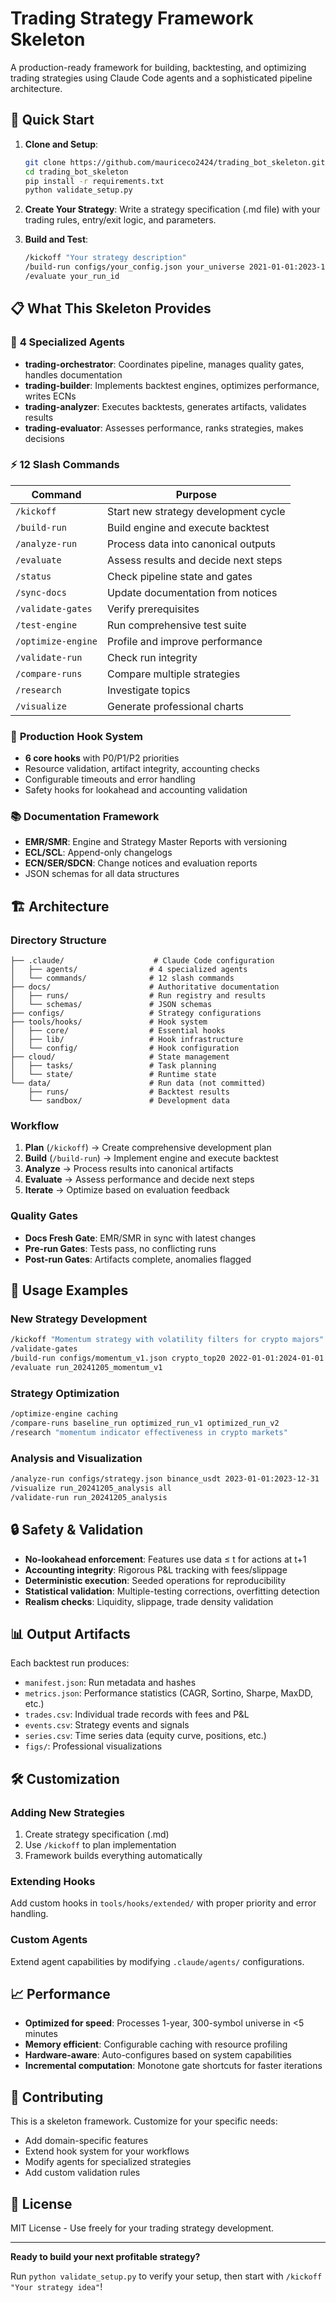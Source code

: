 # Trading Strategy Framework Skeleton

A production-ready framework for building, backtesting, and optimizing trading strategies using Claude Code agents and a sophisticated pipeline architecture.

## 🚀 Quick Start

1. **Clone and Setup**:
   ```bash
   git clone https://github.com/mauriceco2424/trading_bot_skeleton.git
   cd trading_bot_skeleton
   pip install -r requirements.txt
   python validate_setup.py
   ```

2. **Create Your Strategy**:
   Write a strategy specification (.md file) with your trading rules, entry/exit logic, and parameters.

3. **Build and Test**:
   ```bash
   /kickoff "Your strategy description"
   /build-run configs/your_config.json your_universe 2021-01-01:2023-12-31
   /evaluate your_run_id
   ```

## 📋 What This Skeleton Provides

### 🤖 **4 Specialized Agents**
- **trading-orchestrator**: Coordinates pipeline, manages quality gates, handles documentation
- **trading-builder**: Implements backtest engines, optimizes performance, writes ECNs
- **trading-analyzer**: Executes backtests, generates artifacts, validates results
- **trading-evaluator**: Assesses performance, ranks strategies, makes decisions

### ⚡ **12 Slash Commands**
| Command | Purpose |
|---------|---------|
| `/kickoff` | Start new strategy development cycle |
| `/build-run` | Build engine and execute backtest |
| `/analyze-run` | Process data into canonical outputs |
| `/evaluate` | Assess results and decide next steps |
| `/status` | Check pipeline state and gates |
| `/sync-docs` | Update documentation from notices |
| `/validate-gates` | Verify prerequisites |
| `/test-engine` | Run comprehensive test suite |
| `/optimize-engine` | Profile and improve performance |
| `/validate-run` | Check run integrity |
| `/compare-runs` | Compare multiple strategies |
| `/research` | Investigate topics |
| `/visualize` | Generate professional charts |

### 🔧 **Production Hook System**
- **6 core hooks** with P0/P1/P2 priorities
- Resource validation, artifact integrity, accounting checks
- Configurable timeouts and error handling
- Safety hooks for lookahead and accounting validation

### 📚 **Documentation Framework**
- **EMR/SMR**: Engine and Strategy Master Reports with versioning
- **ECL/SCL**: Append-only changelogs
- **ECN/SER/SDCN**: Change notices and evaluation reports
- JSON schemas for all data structures

## 🏗️ Architecture

### **Directory Structure**
```
├── .claude/                    # Claude Code configuration
│   ├── agents/                # 4 specialized agents
│   └── commands/              # 12 slash commands
├── docs/                      # Authoritative documentation
│   ├── runs/                  # Run registry and results
│   └── schemas/               # JSON schemas
├── configs/                   # Strategy configurations
├── tools/hooks/               # Hook system
│   ├── core/                  # Essential hooks
│   ├── lib/                   # Hook infrastructure
│   └── config/                # Hook configuration
├── cloud/                     # State management
│   ├── tasks/                 # Task planning
│   └── state/                 # Runtime state
└── data/                      # Run data (not committed)
    ├── runs/                  # Backtest results
    └── sandbox/               # Development data
```

### **Workflow**
1. **Plan** (`/kickoff`) → Create comprehensive development plan
2. **Build** (`/build-run`) → Implement engine and execute backtest  
3. **Analyze** → Process results into canonical artifacts
4. **Evaluate** → Assess performance and decide next steps
5. **Iterate** → Optimize based on evaluation feedback

### **Quality Gates**
- **Docs Fresh Gate**: EMR/SMR in sync with latest changes
- **Pre-run Gates**: Tests pass, no conflicting runs
- **Post-run Gates**: Artifacts complete, anomalies flagged

## 🎯 Usage Examples

### **New Strategy Development**
```bash
/kickoff "Momentum strategy with volatility filters for crypto majors"
/validate-gates
/build-run configs/momentum_v1.json crypto_top20 2022-01-01:2024-01-01
/evaluate run_20241205_momentum_v1
```

### **Strategy Optimization**
```bash
/optimize-engine caching
/compare-runs baseline_run optimized_run_v1 optimized_run_v2
/research "momentum indicator effectiveness in crypto markets"
```

### **Analysis and Visualization**
```bash
/analyze-run configs/strategy.json binance_usdt 2023-01-01:2023-12-31
/visualize run_20241205_analysis all
/validate-run run_20241205_analysis
```

## 🔒 Safety & Validation

- **No-lookahead enforcement**: Features use data ≤ t for actions at t+1
- **Accounting integrity**: Rigorous P&L tracking with fees/slippage
- **Deterministic execution**: Seeded operations for reproducibility
- **Statistical validation**: Multiple-testing corrections, overfitting detection
- **Realism checks**: Liquidity, slippage, trade density validation

## 📊 Output Artifacts

Each backtest run produces:
- `manifest.json`: Run metadata and hashes
- `metrics.json`: Performance statistics (CAGR, Sortino, Sharpe, MaxDD, etc.)
- `trades.csv`: Individual trade records with fees and P&L
- `events.csv`: Strategy events and signals
- `series.csv`: Time series data (equity curve, positions, etc.)
- `figs/`: Professional visualizations

## 🛠️ Customization

### **Adding New Strategies**
1. Create strategy specification (.md)
2. Use `/kickoff` to plan implementation
3. Framework builds everything automatically

### **Extending Hooks**
Add custom hooks in `tools/hooks/extended/` with proper priority and error handling.

### **Custom Agents**
Extend agent capabilities by modifying `.claude/agents/` configurations.

## 📈 Performance

- **Optimized for speed**: Processes 1-year, 300-symbol universe in <5 minutes
- **Memory efficient**: Configurable caching with resource profiling
- **Hardware-aware**: Auto-configures based on system capabilities
- **Incremental computation**: Monotone gate shortcuts for faster iterations

## 🤝 Contributing

This is a skeleton framework. Customize for your specific needs:
- Add domain-specific features
- Extend hook system for your workflows  
- Modify agents for specialized strategies
- Add custom validation rules

## 📝 License

MIT License - Use freely for your trading strategy development.

---

**Ready to build your next profitable strategy?** 

Run `python validate_setup.py` to verify your setup, then start with `/kickoff "Your strategy idea"`!